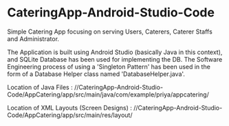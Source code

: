 # CateringApp-Android-Studio-Code
Simple Catering App focusing on serving Users, Caterers, Caterer Staffs and Administrator.

The Application is built using Android Studio (basically Java in this context), and SQLite Database has been used for implementing the DB.
The Software Engineering process of using a 'Singleton Pattern' has been used in the form of a Database Helper class 
named 'DatabaseHelper.java'.

Location of Java Files : //CateringApp-Android-Studio-Code/AppCatering/app/src/main/java/com/example/priya/appcatering/

Location of XML Layouts (Screen Designs) : //CateringApp-Android-Studio-Code/AppCatering/app/src/main/res/layout/

